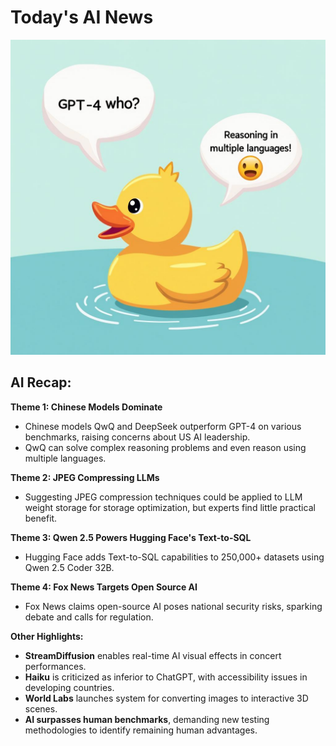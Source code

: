 
# Today's AI News

![Todays Image](pictures/20241203_101926.png)

## AI Recap:

**Theme 1: Chinese Models Dominate**

- Chinese models QwQ and DeepSeek outperform GPT-4 on various benchmarks, raising concerns about US AI leadership.
- QwQ can solve complex reasoning problems and even reason using multiple languages.

**Theme 2: JPEG Compressing LLMs**

- Suggesting JPEG compression techniques could be applied to LLM weight storage for storage optimization, but experts find little practical benefit.

**Theme 3: Qwen 2.5 Powers Hugging Face's Text-to-SQL**

- Hugging Face adds Text-to-SQL capabilities to 250,000+ datasets using Qwen 2.5 Coder 32B.

**Theme 4: Fox News Targets Open Source AI**

- Fox News claims open-source AI poses national security risks, sparking debate and calls for regulation.


**Other Highlights:**

- **StreamDiffusion** enables real-time AI visual effects in concert performances.
- **Haiku** is criticized as inferior to ChatGPT, with accessibility issues in developing countries.
- **World Labs** launches system for converting images to interactive 3D scenes.
- **AI surpasses human benchmarks**, demanding new testing methodologies to identify remaining human advantages.
